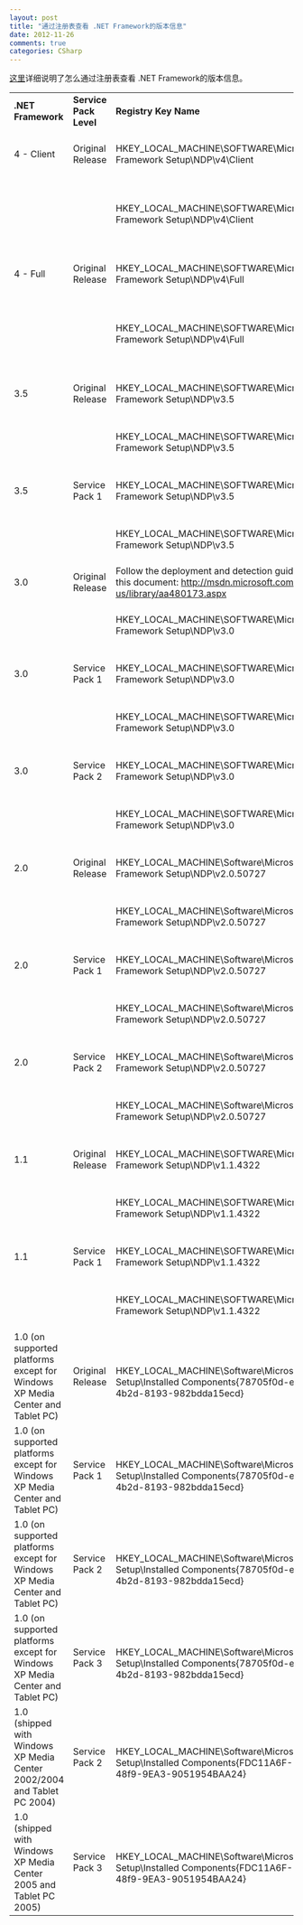 ```yaml
---
layout: post
title: "通过注册表查看 .NET Framework的版本信息"
date: 2012-11-26
comments: true
categories: CSharp
---
```

<a href="http://msdn.microsoft.com/en-us/kb/kbarticle.aspx?id=318785">这里</a>详细说明了怎么通过注册表查看 .NET Framework的版本信息。<br /><table class="table" cellspacing="1"><tbody><tr><td><b>.NET Framework</b></td><td><b>Service Pack Level</b></td><td><b>Registry Key Name</b></td><td><b>Value</b></td></tr><tr><td>4 - Client</td><td>Original Release</td><td>HKEY_LOCAL_MACHINE\SOFTWARE\Microsoft\NET Framework Setup\NDP\v4\Client</td><td>Name: <b>Install</b>, Type: <b>REG_DWORD</b>, Data: <b>1</b></td></tr><tr><td><br /></td><td><br /></td><td>HKEY_LOCAL_MACHINE\SOFTWARE\Microsoft\NET Framework Setup\NDP\v4\Client</td><td>Name: <b>Version</b>, Type: <b>REG_SZ</b>, Data: <b>4.0.30319.0</b></td></tr><tr><td>4 - Full</td><td>Original Release</td><td>HKEY_LOCAL_MACHINE\SOFTWARE\Microsoft\NET Framework Setup\NDP\v4\Full</td><td>Name: <b>Install</b>, Type: <b>REG_DWORD</b>, Data: <b>1</b></td></tr><tr><td><br /></td><td><br /></td><td>HKEY_LOCAL_MACHINE\SOFTWARE\Microsoft\NET Framework Setup\NDP\v4\Full</td><td>Name: <b>Version</b>, Type: <b>REG_SZ</b>, Data: <b>4.0.30319.0</b></td></tr><tr><td>3.5</td><td>Original Release</td><td>HKEY_LOCAL_MACHINE\SOFTWARE\Microsoft\NET Framework Setup\NDP\v3.5</td><td>Name: <b>Install</b>, Type: <b>REG_DWORD</b>, Data: <b>1</b></td></tr><tr><td><br /></td><td><br /></td><td>HKEY_LOCAL_MACHINE\SOFTWARE\Microsoft\NET Framework Setup\NDP\v3.5</td><td>Name: <b>SP</b>, Type: <b>REG_DWORD</b>, Data: <b>0</b></td></tr><tr><td>3.5</td><td>Service Pack 1</td><td>HKEY_LOCAL_MACHINE\SOFTWARE\Microsoft\NET Framework Setup\NDP\v3.5</td><td>Name: <b>Install</b>, Type: <b>REG_DWORD</b>, Data: <b>1</b></td></tr><tr><td><br /></td><td><br /></td><td>HKEY_LOCAL_MACHINE\SOFTWARE\Microsoft\NET Framework Setup\NDP\v3.5</td><td>Name: <b>SP</b>, Type: <b>REG_DWORD</b>, Data: <b>1</b></td></tr><tr><td>3.0</td><td>Original Release</td><td>Follow the deployment and detection guidance in this document: <a href="http://msdn.microsoft.com/en-us/library/aa480173.aspx">http://msdn.microsoft.com/en-us/library/aa480173.aspx</a></td></tr><tr><td><br /></td><td><br /></td><td>HKEY_LOCAL_MACHINE\SOFTWARE\Microsoft\NET Framework Setup\NDP\v3.0</td><td>Name: <b>SP</b>, Type: <b>REG_DWORD</b>, Data: <b>0</b></td></tr><tr><td>3.0</td><td>Service Pack 1</td><td>HKEY_LOCAL_MACHINE\SOFTWARE\Microsoft\NET Framework Setup\NDP\v3.0</td><td>Name: <b>Install</b>, Type: <b>REG_DWORD</b>, Data: <b>1</b></td></tr><tr><td><br /></td><td><br /></td><td>HKEY_LOCAL_MACHINE\SOFTWARE\Microsoft\NET Framework Setup\NDP\v3.0</td><td>Name: <b>SP</b>, Type: <b>REG_DWORD</b>, Data: <b>1</b></td></tr><tr><td>3.0</td><td>Service Pack 2</td><td>HKEY_LOCAL_MACHINE\SOFTWARE\Microsoft\NET Framework Setup\NDP\v3.0</td><td>Name: <b>Install</b>, Type: <b>REG_DWORD</b>, Data: <b>1</b></td></tr><tr><td><br /></td><td><br /></td><td>HKEY_LOCAL_MACHINE\SOFTWARE\Microsoft\NET Framework Setup\NDP\v3.0</td><td>Name: <b>SP</b>, Type: <b>REG_DWORD</b>, Data: <b>2</b></td></tr><tr><td>2.0</td><td>Original Release</td><td>HKEY_LOCAL_MACHINE\Software\Microsoft\NET Framework Setup\NDP\v2.0.50727 </td><td>Name: <b>Install</b>, Type: <b>REG_DWORD</b>, Data: <b>1</b></td></tr><tr><td><br /></td><td><br /></td><td>HKEY_LOCAL_MACHINE\Software\Microsoft\NET Framework Setup\NDP\v2.0.50727 </td><td>Name: <b>SP</b>, Type: <b>REG_DWORD</b>, Data: <b>0</b></td></tr><tr><td>2.0</td><td>Service Pack 1</td><td>HKEY_LOCAL_MACHINE\Software\Microsoft\NET Framework Setup\NDP\v2.0.50727 </td><td>Name: <b>Install</b>, Type: <b>REG_DWORD</b>, Data: <b>1</b></td></tr><tr><td><br /></td><td><br /></td><td>HKEY_LOCAL_MACHINE\Software\Microsoft\NET Framework Setup\NDP\v2.0.50727 </td><td>Name: <b>SP</b>, Type: <b>REG_DWORD</b>, Data: <b>1</b></td></tr><tr><td>2.0</td><td>Service Pack 2</td><td>HKEY_LOCAL_MACHINE\Software\Microsoft\NET Framework Setup\NDP\v2.0.50727 </td><td>Name: <b>Install</b>, Type: <b>REG_DWORD</b>, Data: <b>1</b></td></tr><tr><td><br /></td><td><br /></td><td>HKEY_LOCAL_MACHINE\Software\Microsoft\NET Framework Setup\NDP\v2.0.50727 </td><td>Name: <b>SP</b>, Type: <b>REG_DWORD</b>, Data: <b>2</b></td></tr><tr><td>1.1</td><td>Original Release</td><td>HKEY_LOCAL_MACHINE\SOFTWARE\Microsoft\NET Framework Setup\NDP\v1.1.4322</td><td>Name: <b>Install</b>, Type: <b>REG_DWORD</b>, Data: <b>1</b></td></tr><tr><td><br /></td><td><br /></td><td>HKEY_LOCAL_MACHINE\SOFTWARE\Microsoft\NET Framework Setup\NDP\v1.1.4322</td><td>Name: <b>SP</b>, Type: <b>REG_DWORD</b>, Data: <b>0</b></td></tr><tr><td>1.1</td><td>Service Pack 1</td><td>HKEY_LOCAL_MACHINE\SOFTWARE\Microsoft\NET Framework Setup\NDP\v1.1.4322</td><td>Name: <b>Install</b>, Type: <b>REG_DWORD</b>, Data: <b>1</b></td></tr><tr><td><br /></td><td><br /></td><td>HKEY_LOCAL_MACHINE\SOFTWARE\Microsoft\NET Framework Setup\NDP\v1.1.4322</td><td>Name: <b>SP</b>, Type: <b>REG_DWORD</b>, Data: <b>1</b></td></tr><tr><td>1.0 (on supported platforms except for Windows XP Media Center and Tablet PC)</td><td>Original Release</td><td><br /><br />HKEY_LOCAL_MACHINE\Software\Microsoft\Active Setup\Installed Components\{78705f0d-e8db-4b2d-8193-982bdda15ecd} <br /><br /></td><td>Name: <b>Version</b>, Type: <b>REG_SZ</b>, Data: <b>1.0.3705.0</b></td></tr><tr><td>1.0 (on supported platforms except for Windows XP Media Center and Tablet PC)</td><td>Service Pack 1</td><td><br /><br />HKEY_LOCAL_MACHINE\Software\Microsoft\Active Setup\Installed Components\{78705f0d-e8db-4b2d-8193-982bdda15ecd} <br /><br /></td><td>Name: <b>Version</b>, Type: <b>REG_SZ</b>, Data: <b>1.0.3705.1</b></td></tr><tr><td>1.0 (on supported platforms except for Windows XP Media Center and Tablet PC)</td><td>Service Pack 2</td><td><br /><br />HKEY_LOCAL_MACHINE\Software\Microsoft\Active Setup\Installed Components\{78705f0d-e8db-4b2d-8193-982bdda15ecd} <br /><br /></td><td>Name: <b>Version</b>, Type: <b>REG_SZ</b>, Data: <b>1.0.3705.2</b></td></tr><tr><td>1.0 (on supported platforms except for Windows XP Media Center and Tablet PC)</td><td>Service Pack 3</td><td><br /><br />HKEY_LOCAL_MACHINE\Software\Microsoft\Active Setup\Installed Components\{78705f0d-e8db-4b2d-8193-982bdda15ecd} <br /><br /></td><td>Name: <b>Version</b>, Type: <b>REG_SZ</b>, Data: <b>1.0.3705.3</b></td></tr><tr><td>1.0 (shipped with Windows XP Media Center 2002/2004 and Tablet PC 2004)</td><td>Service Pack 2</td><td><br /><br />HKEY_LOCAL_MACHINE\Software\Microsoft\Active Setup\Installed Components\{FDC11A6F-17D1-48f9-9EA3-9051954BAA24} <br /><br /></td><td>Name: <b>Version</b>, Type: <b>REG_SZ</b>, Data: <b>1.0.3705.2</b></td></tr><tr><td>1.0 (shipped with Windows XP Media Center 2005 and Tablet PC 2005)</td><td>Service Pack 3</td><td><br /><br />HKEY_LOCAL_MACHINE\Software\Microsoft\Active Setup\Installed Components\{FDC11A6F-17D1-48f9-9EA3-9051954BAA24} <br /><br /></td><td>Name: <b>Version</b>, Type: <b>REG_SZ</b>, Data: <b>1.0.3705.3</b></td></tr></tbody></table><br /><br /><blockquote></blockquote>